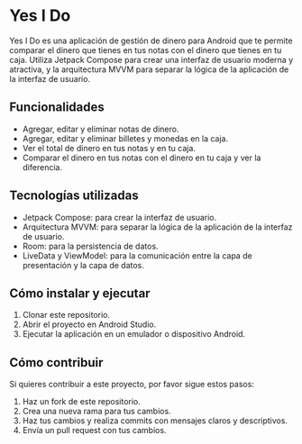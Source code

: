 # Yes I Do

Yes I Do es una aplicación de gestión de dinero para Android que te permite comparar el dinero que tienes en tus notas con el dinero que tienes en tu caja. Utiliza Jetpack Compose para crear una interfaz de usuario moderna y atractiva, y la arquitectura MVVM para separar la lógica de la aplicación de la interfaz de usuario.

## Funcionalidades

- Agregar, editar y eliminar notas de dinero.
- Agregar, editar y eliminar billetes y monedas en la caja.
- Ver el total de dinero en tus notas y en tu caja.
- Comparar el dinero en tus notas con el dinero en tu caja y ver la diferencia.

## Tecnologías utilizadas

- Jetpack Compose: para crear la interfaz de usuario.
- Arquitectura MVVM: para separar la lógica de la aplicación de la interfaz de usuario.
- Room: para la persistencia de datos.
- LiveData y ViewModel: para la comunicación entre la capa de presentación y la capa de datos.

[//]: # (## Capturas de pantalla)

[//]: # ()
[//]: # (![Captura de pantalla 1]&#40;/screenshots/screenshot1.png&#41;)

[//]: # (![Captura de pantalla 2]&#40;/screenshots/screenshot2.png&#41;)

## Cómo instalar y ejecutar

1. Clonar este repositorio.
2. Abrir el proyecto en Android Studio.
3. Ejecutar la aplicación en un emulador o dispositivo Android.

## Cómo contribuir

Si quieres contribuir a este proyecto, por favor sigue estos pasos:

1. Haz un fork de este repositorio.
2. Crea una nueva rama para tus cambios.
3. Haz tus cambios y realiza commits con mensajes claros y descriptivos.
4. Envía un pull request con tus cambios.

[//]: # ()
[//]: # (## Licencia)

[//]: # ()
[//]: # (Este proyecto está bajo la licencia MIT. Ver el archivo LICENSE para más detalles.)
